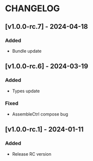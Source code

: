 # CHANGELOG

<!-- 所有重要的更改和版本更新将在此文档中进行记录。

格式
每个版本的更改应该以以下格式呈现：

## [版本号] - 发布日期

### Added（⭐️）

- 新增的功能和特性

### Fixed（🐞）

- 修复的 Bug

### Changed（✍🏻）

- 对已有功能或特性的修改

### Removed（🗑）

- 移除的功能或特性

### Deprecated （🚗）

- 弃用的功能或特性 -->

## [v1.0.0-rc.7] - 2024-04-18

### Added

- Bundle update

## [v1.0.0-rc.6] - 2024-03-19

### Added

- Types update

### Fixed

- AssembleCtrl compose bug

## [v1.0.0-rc.1] - 2024-01-11

### Added

- Release RC version

